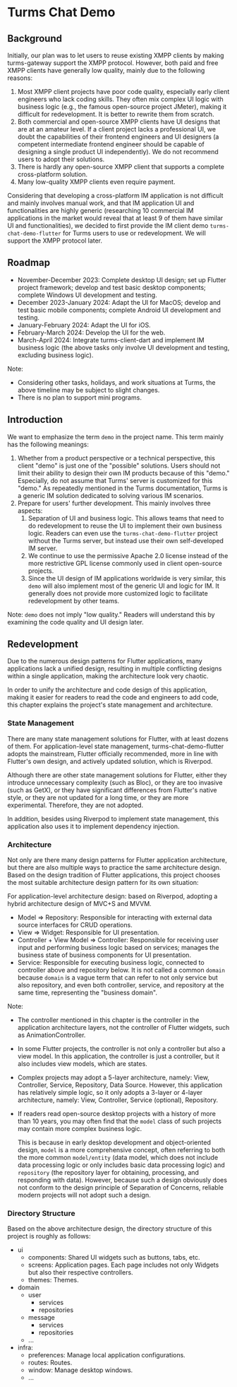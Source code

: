 # Turms Chat Demo

## Background

Initially, our plan was to let users to reuse existing XMPP clients by making turms-gateway support the XMPP protocol. However, both paid and free XMPP clients have generally low quality, mainly due to the following reasons:

1. Most XMPP client projects have poor code quality, especially early client engineers who lack coding skills. They often mix complex UI logic with business logic (e.g., the famous open-source project JMeter), making it difficult for redevelopment. It is better to rewrite them from scratch.
2. Both commercial and open-source XMPP clients have UI designs that are at an amateur level. If a client project lacks a professional UI, we doubt the capabilities of their frontend engineers and UI designers (a competent intermediate frontend engineer should be capable of designing a single product UI independently). We do not recommend users to adopt their solutions.
3. There is hardly any open-source XMPP client that supports a complete cross-platform solution.
4. Many low-quality XMPP clients even require payment.

Considering that developing a cross-platform IM application is not difficult and mainly involves manual work, and that IM application UI and functionalities are highly generic (researching 10 commercial IM applications in the market would reveal that at least 9 of them have similar UI and functionalities), we decided to first provide the IM client demo `turms-chat-demo-flutter` for Turms users to use or redevelopment. We will support the XMPP protocol later.

## Roadmap

- November-December 2023: Complete desktop UI design; set up Flutter project framework; develop and test basic desktop components; complete Windows UI development and testing.
- December 2023-January 2024: Adapt the UI for MacOS; develop and test basic mobile components; complete Android UI development and testing.
- January-February 2024: Adapt the UI for iOS.
- February-March 2024: Develop the UI for the web.
- March-April 2024: Integrate turms-client-dart and implement IM business logic (the above tasks only involve UI development and testing, excluding business logic).

Note:

- Considering other tasks, holidays, and work situations at Turms, the above timeline may be subject to slight changes.
- There is no plan to support mini programs.

## Introduction

We want to emphasize the term `demo` in the project name. This term mainly has the following meanings:

1. Whether from a product perspective or a technical perspective, this client "demo" is just one of the "possible" solutions. Users should not limit their ability to design their own IM products because of this "demo." Especially, do not assume that Turms' server is customized for this "demo." As repeatedly mentioned in the Turms documentation, Turms is a generic IM solution dedicated to solving various IM scenarios.
2. Prepare for users' further development. This mainly involves three aspects:
   1. Separation of UI and business logic. This allows teams that need to do redevelopment to reuse the UI to implement their own business logic. Readers can even use the `turms-chat-demo-flutter` project without the Turms server, but instead use their own self-developed IM server.
   2. We continue to use the permissive Apache 2.0 license instead of the more restrictive GPL license commonly used in client open-source projects.
   3. Since the UI design of IM applications worldwide is very similar, this `demo` will also implement most of the generic UI and logic for IM. It generally does not provide more customized logic to facilitate redevelopment by other teams.

Note: `demo` does not imply "low quality." Readers will understand this by examining the code quality and UI design later.

## Redevelopment

Due to the numerous design patterns for Flutter applications, many applications lack a unified design, resulting in multiple conflicting designs within a single application, making the architecture look very chaotic.

In order to unify the architecture and code design of this application, making it easier for readers to read the code and engineers to add code, this chapter explains the project's state management and architecture.

### State Management

There are many state management solutions for Flutter, with at least dozens of them. For application-level state management, turms-chat-demo-flutter adopts the mainstream, Flutter officially recommended, more in line with Flutter's own design, and actively updated solution, which is Riverpod.

Although there are other state management solutions for Flutter, either they introduce unnecessary complexity (such as Bloc), or they are too invasive (such as GetX), or they have significant differences from Flutter's native style, or they are not updated for a long time, or they are more experimental. Therefore, they are not adopted.

In addition, besides using Riverpod to implement state management, this application also uses it to implement dependency injection.

### Architecture

Not only are there many design patterns for Flutter application architecture, but there are also multiple ways to practice the same architecture design. Based on the design tradition of Flutter applications, this project chooses the most suitable architecture design pattern for its own situation:

For application-level architecture design: based on Riverpod, adopting a hybrid architecture design of MVC+S and MVVM.

- Model => Repository: Responsible for interacting with external data source interfaces for CRUD operations.
- View => Widget: Responsible for UI presentation.
- Controller + View Model => Controller: Responsible for receiving user input and performing business logic based on services; manages the business state of business components for UI presentation.
- Service: Responsible for executing business logic, connected to controller above and repository below. It is not called a common `domain` because `domain` is a vague term that can refer to not only service but also repository, and even both controller, service, and repository at the same time, representing the "business domain".

Note:

- The controller mentioned in this chapter is the controller in the application architecture layers, not the controller of Flutter widgets, such as AnimationController.

- In some Flutter projects, the controller is not only a controller but also a view model. In this application, the controller is just a controller, but it also includes view models, which are states.

- Complex projects may adopt a 5-layer architecture, namely: View, Controller, Service, Repository, Data Source. However, this application has relatively simple logic, so it only adopts a 3-layer or 4-layer architecture, namely: View, Controller, Service (optional), Repository.

- If readers read open-source desktop projects with a history of more than 10 years, you may often find that the `model` class of such projects may contain more complex business logic.

  This is because in early desktop development and object-oriented design, `model` is a more comprehensive concept, often referring to both the more common `model/entity` (data model, which does not include data processing logic or only includes basic data processing logic) and `repository` (the repository layer for obtaining, processing, and responding with data). However, because such a design obviously does not conform to the design principle of Separation of Concerns, reliable modern projects will not adopt such a design.

### Directory Structure

Based on the above architecture design, the directory structure of this project is roughly as follows:

- ui
  - components: Shared UI widgets such as buttons, tabs, etc.
  - screens: Application pages. Each page includes not only Widgets but also their respective controllers.
  - themes: Themes.
- domain
  - user
    - services
    - repositories
  - message
    - services
    - repositories
  - ...
- infra:
  - preferences: Manage local application configurations.
  - routes: Routes.
  - window: Manage desktop windows.
  - ...